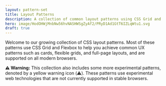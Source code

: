 ```yaml
---
layout: pattern-set
title: Layout Patterns
description: A collection of common layout patterns using CSS Grid and Flexbox.
hero: image/HodOHWjMnbNw56hvNASHWSgZyAf2/PRyD1Ad1GtT6IZLqWtu1.svg
draft: true
---
```


Welcome to our growing collection of CSS layout patterns. Most of these patterns use CSS Grid and Flexbox to help you achieve common UX patterns such as cards, flexible grids, and full-page layouts, and are supported on all modern browsers.

**⚠️ Warning:**
This collection also includes some more experimental patterns, denoted by a yellow warning icon (⚠️). These patterns use experimental web technologies that are not currently supported in stable browsers.